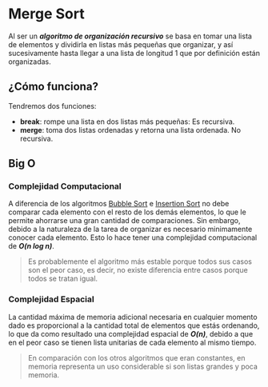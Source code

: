 # Merge Sort

Al ser un **_algoritmo de organización recursivo_** se basa en tomar una lista de elementos y dividirla en listas más pequeñas que organizar, y así sucesivamente hasta llegar a una lista de longitud 1 que por definición están organizadas.

## ¿Cómo funciona?

Tendremos dos funciones:

- **break**: rompe una lista en dos listas más pequeñas: Es recursiva.
- **merge**: toma dos listas ordenadas y retorna una lista ordenada. No recursiva.

## Big O

### Complejidad Computacional

A diferencia de los algoritmos [Bubble Sort](https://github.com/DemonQilin/rust-algorithms-practice/tree/main/01-bubble-sort) e [Insertion Sort](https://github.com/DemonQilin/rust-algorithms-practice/tree/main/02-insertion-sort) no debe comparar cada elemento con el resto de los demás elementos, lo que le permite ahorrarse una gran cantidad de comparaciones. Sin embargo, debido a la naturaleza de la tarea de organizar es necesario minimamente conocer cada elemento. Esto lo hace tener una complejidad computacional de **_O(n log n)_**.

> Es probablemente el algoritmo más estable porque todos sus casos son el peor caso, es decir, no existe diferencia entre casos porque todos se tratan igual.

### Complejidad Espacial

La cantidad máxima de memoria adicional necesaria en cualquier momento dado es proporcional a la cantidad total de elementos que estás ordenando, lo que da como resultado una complejidad espacial de **_O(n)_**, debido a que en el peor caso se tienen lista unitarias de cada elemento al mismo tiempo.

> En comparación con los otros algoritmos que eran constantes, en memoria representa un uso considerable si son listas grandes y poca memoria.
